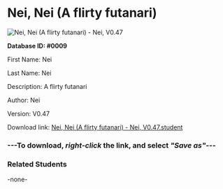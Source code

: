 # Nei, Nei (A flirty futanari)

<img src="Files/Nei, Nei (A flirty futanari).png" title="Nei, Nei (A flirty futanari) - Nei, V0.47">

**Database ID: #0009**

First Name: Nei

Last Name: Nei

Description: A flirty futanari

Author: Nei

Version: V0.47

Download link: <a href="https://raw.githubusercontent.com/Arbiter1223/Daigaku-Gurashi-Custom-Students/master/Files/Student Files/Nei%2C%20Nei%20(A%20flirty%20futanari)%20-%20Nei%2C%20V0.47.student">Nei, Nei (A flirty futanari) - Nei, V0.47.student</a>

### ---**To download, _right-click_ the link, and select _"Save as"_**---

### Related Students

-none-
